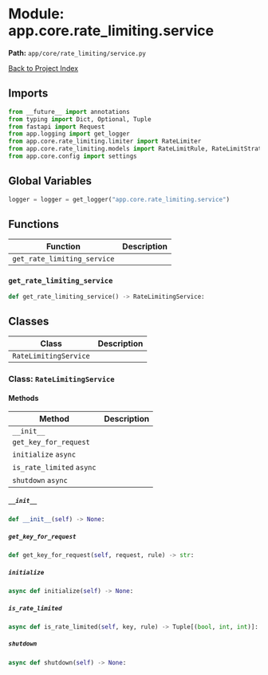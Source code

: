 # Module: app.core.rate_limiting.service

**Path:** `app/core/rate_limiting/service.py`

[Back to Project Index](../../../../index.md)

## Imports
```python
from __future__ import annotations
from typing import Dict, Optional, Tuple
from fastapi import Request
from app.logging import get_logger
from app.core.rate_limiting.limiter import RateLimiter
from app.core.rate_limiting.models import RateLimitRule, RateLimitStrategy
from app.core.config import settings
```

## Global Variables
```python
logger = logger = get_logger("app.core.rate_limiting.service")
```

## Functions

| Function | Description |
| --- | --- |
| `get_rate_limiting_service` |  |

### `get_rate_limiting_service`
```python
def get_rate_limiting_service() -> RateLimitingService:
```

## Classes

| Class | Description |
| --- | --- |
| `RateLimitingService` |  |

### Class: `RateLimitingService`

#### Methods

| Method | Description |
| --- | --- |
| `__init__` |  |
| `get_key_for_request` |  |
| `initialize` `async` |  |
| `is_rate_limited` `async` |  |
| `shutdown` `async` |  |

##### `__init__`
```python
def __init__(self) -> None:
```

##### `get_key_for_request`
```python
def get_key_for_request(self, request, rule) -> str:
```

##### `initialize`
```python
async def initialize(self) -> None:
```

##### `is_rate_limited`
```python
async def is_rate_limited(self, key, rule) -> Tuple[(bool, int, int)]:
```

##### `shutdown`
```python
async def shutdown(self) -> None:
```
